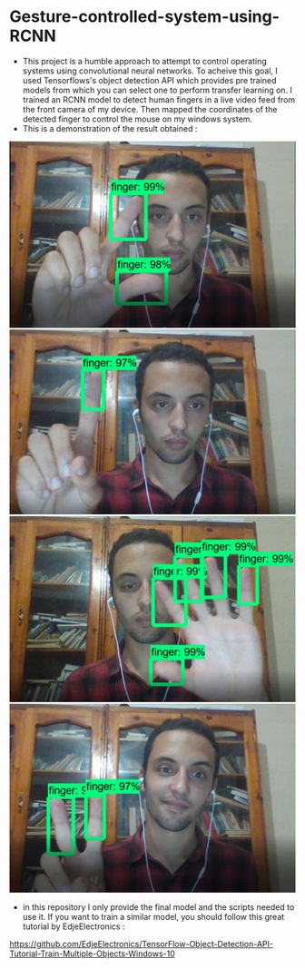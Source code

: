 # Gesture-controlled-system-using-RCNN

- This project is a humble approach to attempt to control operating systems using convolutional neural networks.
To acheive this goal, I used Tensorflows's object detection API which provides pre trained models from which you can 
select one to perform transfer learning on. I trained an RCNN model to detect human fingers in a live video feed 
from the front camera of my device. Then mapped the coordinates of the detected finger to control the mouse on my
windows system.
- This is a demonstration of the result obtained :

![alt text](https://github.com/Mehieddine44/Gesture-controlled-system-using-RCNN/blob/master/result%201.PNG)
![alt text](https://github.com/Mehieddine44/Gesture-controlled-system-using-RCNN/blob/master/result%202.PNG)
![alt text](https://github.com/Mehieddine44/Gesture-controlled-system-using-RCNN/blob/master/result%203.PNG)
![alt text](https://github.com/Mehieddine44/Gesture-controlled-system-using-RCNN/blob/master/result%204..PNG)

- in this repository I only provide the final model and the scripts needed to use it. If you want to train a similar model, you 
should follow this great tutorial by EdjeElectronics :

https://github.com/EdjeElectronics/TensorFlow-Object-Detection-API-Tutorial-Train-Multiple-Objects-Windows-10
